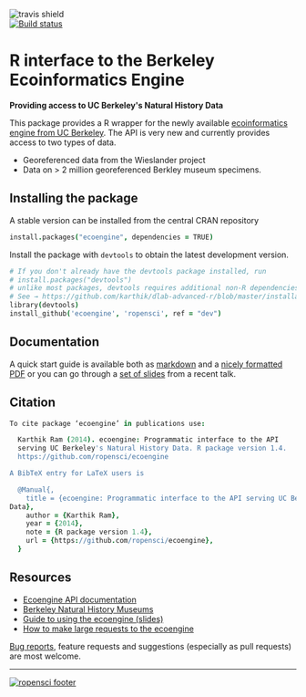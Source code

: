 
![travis shield](https://travis-ci.org/ropensci/ecoengine.png?branch=master)  
[![Build status](https://ci.appveyor.com/api/projects/status/0unlb6h2lc3t5h60)](https://ci.appveyor.com/project/karthik/ecoengine)

# R interface to the Berkeley Ecoinformatics Engine


**Providing access to UC Berkeley's Natural History Data**


This package provides a R wrapper for the newly available [ecoinformatics engine from UC Berkeley](http://ecoengine.berkeley.edu/). The API is very new and currently provides access to two types of data.

* Georeferenced data from the Wieslander project
* Data on > 2 million georeferenced Berkley museum specimens.

## Installing the package

A stable version can be installed from the central CRAN repository

```coffee
install.packages("ecoengine", dependencies = TRUE)
```


Install the package with `devtools` to obtain the latest development version.

```coffee
# If you don't already have the devtools package installed, run
# install.packages("devtools")
# unlike most packages, devtools requires additional non-R dependencies depending on your OS. 
# See → https://github.com/karthik/dlab-advanced-r/blob/master/installation.md#installation
library(devtools)
install_github('ecoengine', 'ropensci', ref = "dev")
```

## Documentation

A quick start guide is available both as [markdown](https://github.com/ropensci/ecoengine/blob/master/inst/Using_ecoengine.md) and a [nicely formatted PDF](https://github.com/ropensci/ecoengine/blob/master/inst/Using_ecoengine.pdf?raw=true) or you can go through a [set of slides](http://karthik.github.io/eeguide) from a recent talk.

## Citation

```coffee
To cite package ‘ecoengine’ in publications use:

  Karthik Ram (2014). ecoengine: Programmatic interface to the API
  serving UC Berkeley's Natural History Data. R package version 1.4.
  https://github.com/ropensci/ecoengine

A BibTeX entry for LaTeX users is

  @Manual{,
    title = {ecoengine: Programmatic interface to the API serving UC Berkeley's Natural History
Data},
    author = {Karthik Ram},
    year = {2014},
    note = {R package version 1.4},
    url = {https://github.com/ropensci/ecoengine},
  }
```

## Resources

* [Ecoengine API documentation](http://ecoengine.berkeley.edu/developers/)
* [Berkeley Natural History Museums](http://bnhm.berkeley.edu/)
* [Guide to using the ecoengine (slides)](http://karthik.github.io/eeguide)
* [How to make large requests to the ecoengine](https://gist.github.com/9360037)


[Bug reports](https://github.com/ropensci/ecoengine/issues/new), feature requests and suggestions (especially as pull requests) are most welcome. 

---

[![ropensci footer](http://ropensci.org/public_images/github_footer.png)](http://ropensci.org)
